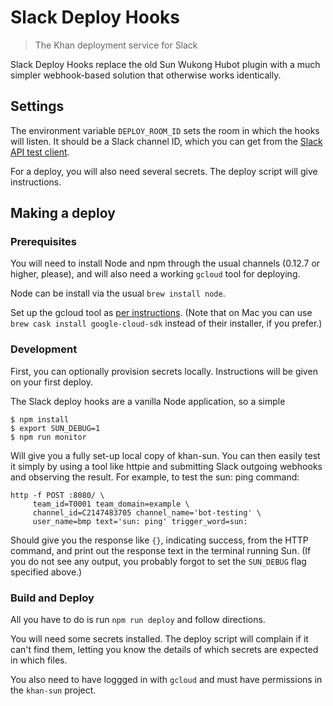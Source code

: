 # Slack Deploy Hooks
> The Khan deployment service for Slack

Slack Deploy Hooks replace the old Sun Wukong Hubot plugin with a much simpler
webhook-based solution that otherwise works identically.

## Settings

The environment variable `DEPLOY_ROOM_ID` sets the room in which the hooks will
listen.  It should be a Slack channel ID, which you can get from the [Slack API
test client][api-test].

[api-test]: https://api.slack.com/methods/channels.list/test

For a deploy, you will also need several secrets.  The deploy script will give
instructions.

## Making a deploy

### Prerequisites
You will need to install Node and npm through the usual channels (0.12.7
or higher, please), and will also need a working `gcloud` tool for deploying.

Node can be install via the usual `brew install node`.

Set up the gcloud tool as [per instructions][gcloud-install]. (Note
that on Mac you can use `brew cask install google-cloud-sdk` instead of their
installer, if you prefer.)

[gcloud-install]: https://cloud.google.com/container-engine/docs/before-you-begin#install_the_gcloud_command_line_interface

### Development

First, you can optionally provision secrets locally. Instructions will be
given on your first deploy.

The Slack deploy hooks are a vanilla Node application, so a simple

    $ npm install
    $ export SUN_DEBUG=1
    $ npm run monitor

Will give you a fully set-up local copy of khan-sun. You can then easily test
it simply by using a tool like httpie and submitting Slack outgoing webhooks
and observing the result. For example, to test the sun: ping command:

    http -f POST :8080/ \
         team_id=T0001 team_domain=example \
         channel_id=C2147483705 channel_name='bot-testing' \
         user_name=bmp text='sun: ping' trigger_word=sun:

Should give you the response like `{}`, indicating success, from the HTTP
command, and print out the response text in the terminal running Sun. (If you
do not see any output, you probably forgot to set the `SUN_DEBUG` flag specified
above.)

### Build and Deploy

All you have to do is run `npm run deploy` and follow directions.

You will need some secrets installed. The deploy script will complain if it
can't find them, letting you know the details of which secrets are expected in
which files.

You also need to have loggged in with `gcloud` and must have permissions in the
`khan-sun` project.
